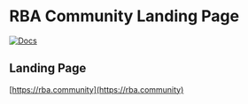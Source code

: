 # RBA Community Landing Page

[![Docs](https://github.com/ZachChristensen28/rba-community/actions/workflows/deploy-docs.yml/badge.svg)](https://rba.community/)

## Landing Page

[https://rba.community](https://rba.community)
